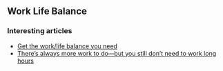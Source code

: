 ## Work Life Balance

### Interesting articles

- [Get the work/life balance you need](https://codewithoutrules.com/worklife/)
- [There’s always more work to do—but you still don’t need to work long hours](https://codewithoutrules.com/2018/08/10/always-more-work-to-do/)